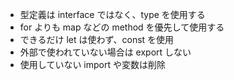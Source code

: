 - 型定義は interface ではなく、type を使用する
- for よりも map などの method を優先して使用する
- できるだけ let は使わず、const を使用
- 外部で使われていない場合は export しない
- 使用していない import や変数は削除
